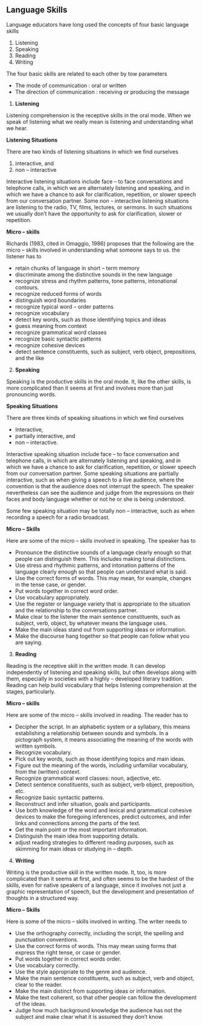 ## Language Skills

Language educators have long used the concepts of four basic language skills

1.  Listening
2.  Speaking
3.  Reading
4.  Writing

The four basic skills are related to each other by tow parameters

-   The mode of communication : oral or written
-   The direction of communication : receiving or producing the message

1.  **Listening**

Listening comprehension is the receptive skills in the oral mode. When we speak of listening what we really mean is listening and understanding what we hear.

**Listening Situations**

There are two kinds of listening situations in which we find ourselves

1.  interactive, and
2.  non – interactive

Interactive listening situations include face – to face conversations and telephone calls, in which we are alternately listening and speaking, and in which we have a chance to ask for clarification, repetition, or slower speech from our conversation partner. Some non – interactive listening situations are listening to the radio, TV, films, lectures, or sermons. In such situations we usually don’t have the opportunity to ask for clarification, slower or repetition.

**Micro – skills**

Richards (1983, cited in Omaggio, 1986) proposes that the following are the micro – skills involved in understanding what someone says to us. the listener has to

-   retain chunks of language in short – term memory
-   discriminate among the distinctive sounds in the new language
-   recognize stress and rhythm patterns, tone patterns, intonational contours.
-   recognize reduced forms of words
-   distinguish word boundaries
-   recognize typical word – order patterns
-   recognize vocabulary
-   detect key words, such as those identifying topics and ideas
-   guess meaning from context
-   recognize grammatical word classes
-   recognize basic syntactic patterns
-   recognize cohesive devices
-   detect sentence constituents, such as subject, verb object, prepositions, and the like

2.  **Speaking**

Speaking is the productive skills in the oral mode. It, like the other skills, is more complicated than it seems at first and involves more than just pronouncing words.

**Speaking Situations**

There are three kinds of speaking situations in which we find ourselves

-   Interactive,
-   partially interactive, and
-   non – interactive.

Interactive speaking situation include face – to face conversation and telephone calls, in which are alternately listening and speaking, and in which we have a chance to ask for clarification, repetition, or slower speech from our conversation partner. Some speaking situations are partially interactive, such as when giving a speech to a live audience, where the convention is that the audience does not interrupt the speech. The speaker nevertheless can see the audience and judge from the expressions on their faces and body language whether or not he or she is being understood.

Some few speaking situation may be totally non – interactive, such as when recording a speech for a radio broadcast.

**Micro – Skills**

Here are some of the micro – skills involved in speaking. The speaker has to

-   Pronounce the distinctive sounds of a language clearly enough so that people can distinguish them. This includes making tonal distinctions.
-   Use stress and rhythmic patterns, and intonation patterns of the language clearly enough so that people can understand what is said.
-   Use the correct forms of words. This may mean, for example, changes in the tense case, or gender.
-   Put words together in correct word order.
-   Use vocabulary appropriately.
-   Use the register or language variety that is appropriate to the situation and the relationship to the conversations partner.
-   Make clear to the listener the main sentence constituents, such as subject, verb, object, by whatever means the language uses.
-   Make the main ideas stand out from supporting ideas or information.
-   Make the discourse hang together so that people can follow what you are saying.

3.  **Reading**

Reading is the receptive skill in the written mode. It can develop independently of listening and speaking skills, but often develops along with them, especially in societies with a highly – developed literary tradition. Reading can help build vocabulary that helps listening comprehension at the stages, particularly.

**Micro – skills**

Here are some of the micro – skills involved in reading. The reader has to

-   Decipher the script. In an alphabetic system or a syllabary, this means establishing a relationship between sounds and symbols. In a pictograph system, it means associating the meaning of the words with written symbols.
-   Recognize vocabulary.
-   Pick out key words, such as those identifying topics and main ideas.
-   Figure out the meaning of the words, including unfamiliar vocabulary, from the (written) context.
-   Recognize grammatical word classes: noun, adjective, etc.
-   Detect sentence constituents, such as subject, verb object, preposition, etc.
-   Recognize basic syntactic patterns.
-   Reconstruct and infer situation, goals and participants.
-   Use both knowledge of the word and lexical and grammatical cohesive devices to make the foregoing inferences, predict outcomes, and infer links and connections among the parts of the text.
-   Get the main point or the most important information.
-   Distinguish the main idea from supporting details.
-   adjust reading strategies to different reading purposes, such as skimming for main ideas or studying in – depth.

4.  **Writing**

Writing is the productive skill in the written mode. It, too, is more complicated than it seems at first, and often seems to be the hardest of the skills, even for native speakers of a language, since it involves not just a graphic representation of speech, but the development and presentation of thoughts in a structured way.

**Micro – Skills**

Here is some of the micro – skills involved in writing. The writer needs to

-   Use the orthography correctly, including the script, the spelling and punctuation conventions.
-   Use the correct forms of words. This may mean using forms that express the right tense, or case or gender.
-   Put words together in correct words order.
-   Use vocabulary correctly.
-   Use the style appropriate to the genre and audience.
-   Make the main sentence constituents, such as subject, verb and object, clear to the reader.
-   Make the main distinct from supporting ideas or information.
-   Make the text coherent, so that other people can follow the development of the ideas.
-   Judge how much background knowledge the audience has not the subject and make clear what it is assumed they don’t know.